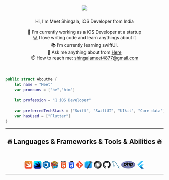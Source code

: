 <h1 align="center">
  <a href="https://git.io/typing-svg">
    <img src="https://readme-typing-svg.herokuapp.com?center=true&lines=Hello+There!+%F0%9F%91%8B;This+is+Meet+Shingala....;A+passionate+iOS+Developer;Nice+to+meet+you!" />
  </a>
</h1>

<p align="center">
  Hi, I'm Meet Shingala, iOS Developer from India
  <br>
  <br>
  🔬 I'm currently working as a iOS Developer at a startup
  <br>
  💻 I love writing code and learn anythings about it
  <br>
  📚 I’m currently learning swiftUI.
  <br>
  💬 Ask me anything about from <a href="https://github.com/Meet4877/Meet4877/issues" title="Issues">Here</a>
  <br>
  📫 How to reach me: <a href="mailto: shingalameet4877@gmail.com">shingalameet4877@gmail.com</a>
</p>
<br>

```swift
public struct AboutMe {
    let name = "Meet"
    var pronouns = ["he","him"]
    
    let profession = " iOS Developer"
    
    var preferredTechStack = ["Swift", "SwiftUI", "UIkit", "Core data"]
    var hasUsed = ["Flutter"]
}
```

<hr>
<h2 align="center">🔥 Languages & Frameworks & Tools & Abilities 🔥</h2>
<br>
<p align="center">
    <code><img title="Swift" height="25" src="https://github.com/Meet4877/Meet4877/blob/main/Assets/swift.png"></code>
    <code><img title="SwiftUI" height="25" src="https://github.com/Meet4877/Meet4877/blob/main/Assets/swiftui.png"></code>
    <code><img title="CoreData" height="25" src="https://github.com/Meet4877/Meet4877/blob/main/Assets/coredata.png"></code>
    <code><img title="Problem Solving" height="25" src="https://github.com/Meet4877/Meet4877/blob/main/Assets/problemSolving.png"></code>
    <code><img title="HTML5" height="25" src="https://github.com/Meet4877/Meet4877/blob/main/Assets/HTML.png"></code>
    <code><img title="CSS" height="25" src="https://github.com/Meet4877/Meet4877/blob/main/Assets/css.png"></code>
    <code><img title="Git" height="25" src="https://github.com/Meet4877/Meet4877/blob/main/Assets/git.svg.png"></code>
    <code><img title="XCode" height="25" src="https://github.com/Meet4877/Meet4877/blob/main/Assets/xcode.png"></code>
    <code><img title="JSON" height="25" src="https://github.com/iarmankhan/iarmankhan/blob/master/assets/json.svg"></code>
    <code><img title="GitHub" height="25" src="https://github.com/Meet4877/Meet4877/blob/main/Assets/GitHub.svg"></code>
    <code><img title="MySQL" height="25" src="https://github.com/Meet4877/Meet4877/blob/main/Assets/mysql.svg"></code>
    <code><img title="PHP" height="25" src="https://github.com/Meet4877/Meet4877/blob/main/Assets/PHP.png""></code>
    <code><img title="Flutter" height="25" src="https://github.com/Meet4877/Meet4877/blob/main/Assets/flutter.svg"></code>
</p>
<hr>


